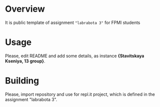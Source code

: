 # Overview

It is public template of assignment `"labrabota 3"` for FPMI students

# Usage

Please, edit README and add some details, as instance **{Stavitskaya Kseniya, 13 group}**.

# Building

Please, import repository and use for repl.it project, which is defined in the assignment "labrabota 3".
